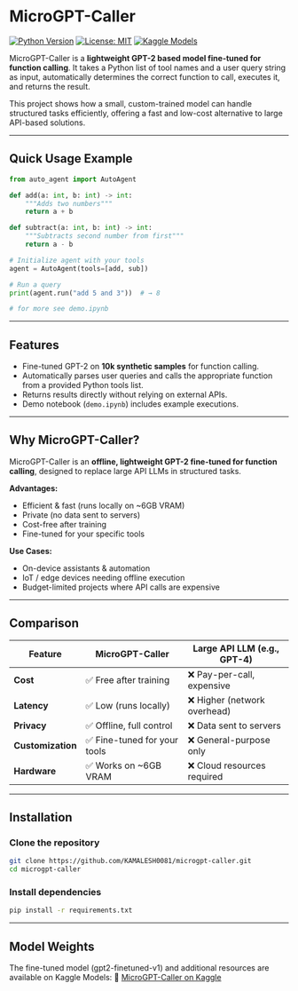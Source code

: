 # MicroGPT-Caller

[![Python Version](https://img.shields.io/badge/python-3.11-blue)](https://www.python.org/)
[![License: MIT](https://img.shields.io/badge/License-MIT-yellow.svg)](https://opensource.org/licenses/MIT)
[![Kaggle Models](https://img.shields.io/badge/Kaggle-MicroGPT--Caller-blue)](https://www.kaggle.com/models/kamal2026/microgpt-caller)


MicroGPT-Caller is a **lightweight GPT-2 based model fine-tuned for function calling**. It takes a Python list of tool names and a user query string as input, automatically determines the correct function to call, executes it, and returns the result.  

This project shows how a small, custom-trained model can handle structured tasks efficiently, offering a fast and low-cost alternative to large API-based solutions.

---

## Quick Usage Example

```python
from auto_agent import AutoAgent

def add(a: int, b: int) -> int:
    """Adds two numbers"""
    return a + b

def subtract(a: int, b: int) -> int:
    """Subtracts second number from first"""
    return a - b

# Initialize agent with your tools
agent = AutoAgent(tools=[add, sub])

# Run a query
print(agent.run("add 5 and 3"))  # → 8

# for more see demo.ipynb
```
---

## Features
- Fine-tuned GPT-2 on **10k synthetic samples** for function calling.  
- Automatically parses user queries and calls the appropriate function from a provided Python tools list.  
- Returns results directly without relying on external APIs.  
- Demo notebook (`demo.ipynb`) includes example executions.

---
## Why MicroGPT-Caller?

MicroGPT-Caller is an **offline, lightweight GPT-2 fine-tuned for function calling**, designed to replace large API LLMs in structured tasks.  

**Advantages:**  
-  Efficient & fast (runs locally on ~6GB VRAM)  
-  Private (no data sent to servers)  
-  Cost-free after training  
-  Fine-tuned for your specific tools  

**Use Cases:**  
- On-device assistants & automation  
- IoT / edge devices needing offline execution  
- Budget-limited projects where API calls are expensive

---

## Comparison  

| Feature          | MicroGPT-Caller              | Large API LLM (e.g., GPT-4) |
|------------------|-----------------------------|------------------------------|
| **Cost**         | ✅ Free after training       | ❌ Pay-per-call, expensive   |
| **Latency**      | ✅ Low (runs locally)        | ❌ Higher (network overhead) |
| **Privacy**      | ✅ Offline, full control     | ❌ Data sent to servers      |
| **Customization**| ✅ Fine-tuned for your tools | ❌ General-purpose only      |
| **Hardware**     | ✅ Works on ~6GB VRAM        | ❌ Cloud resources required  |

---
## Installation

### Clone the repository
```bash
git clone https://github.com/KAMALESH0081/microgpt-caller.git
cd microgpt-caller
```
### Install dependencies
```bash
pip install -r requirements.txt
```
---

## Model Weights

The fine-tuned model (gpt2-finetuned-v1) and additional resources are available on Kaggle Models:
🔗 [MicroGPT-Caller on Kaggle](https://www.kaggle.com/models/kamal2026/microgpt-caller)


